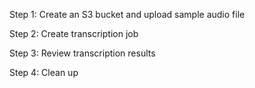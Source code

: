 <p> Step 1: Create an S3 bucket and upload sample audio file </p>

<p> Step 2: Create transcription job </p>

<p> Step 3: Review transcription results </p>

<p> Step 4: Clean up </p>